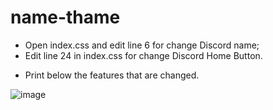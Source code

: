 # name-thame
* Open index.css and edit line 6 for change Discord name;
* Edit line 24 in index.css for change Discord Home Button.
+ Print below the features that are changed.

 ![image](https://cdn.discordapp.com/attachments/551756327798439947/796049416012169256/Screenshot_1.png)
